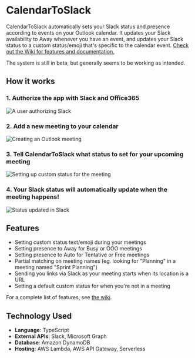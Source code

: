 # CalendarToSlack
CalendarToSlack automatically sets your Slack status and presence according to events on your Outlook calendar. It updates your Slack availability to Away whenever you have an event, and updates your Slack status to a custom status/emoji that's specific to the calendar event. [Check out the Wiki for features and documentation.](https://github.com/hudl/CalendarToSlack/wiki)

The system is still in beta, but generally seems to be working as intended.

## How it works
### 1. Authorize the app with Slack and Office365
![A user authorizing Slack](https://github.com/hudl/CalendarToSlack/blob/master/docs/authorize-slack.png)

### 2. Add a new meeting to your calendar
![Creating an Outlook meeting](https://github.com/hudl/CalendarToSlack/blob/master/docs/create-calendar-event.png)

### 3. Tell CalendarToSlack what status to set for your upcoming meeting
![Setting up custom status for the meeting](https://github.com/hudl/CalendarToSlack/blob/master/docs/set-status-for-event.png)

### 4. Your Slack status will automatically update when the meeting happens!
![Status updated in Slack](https://github.com/hudl/CalendarToSlack/blob/master/docs/slack-status-small.png)

## Features
- Setting custom status text/emoji during your meetings
- Setting presence to Away for Busy or OOO meetings
- Setting presence to Auto for Tentative or Free meetings
- Partial matching on meeting names (eg. looking for "Planning" in a meeting named "Sprint Planning")
- Sending you links via Slack as your meeting starts when its location is a URL
- Setting a default custom status for when you're not in a meeting

For a complete list of features, see [the wiki](https://github.com/hudl/CalendarToSlack/wiki).

## Technology Used
* **Language**: TypeScript
* **External APIs**: Slack, Microsoft Graph
* **Database**: Amazon DynamoDB
* **Hosting**: AWS Lambda, AWS API Gateway, Serverless
